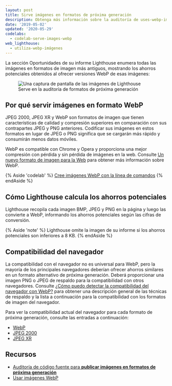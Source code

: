 ```yaml
---
layout: post
title: Sirve imágenes en formatos de próxima generación
description: Obtenga más información sobre la auditoría de uses-webp-images.
date: '2019-05-02'
updated: '2020-05-29'
codelabs:
  - codelab-serve-images-webp
web_lighthouse:
  - utiliza-webp-imágenes
---
```


La sección Oportunidades de su informe Lighthouse enumera todas las imágenes en formatos de imagen más antiguos, mostrando los ahorros potenciales obtenidos al ofrecer versiones WebP de esas imágenes:

<figure class="w-figure"><img class="w-screenshot" src="uses-webp-images.png" alt="Una captura de pantalla de las imágenes de Lighthouse Serve en la auditoría de formatos de próxima generación"></figure>

## Por qué servir imágenes en formato WebP

JPEG 2000, JPEG XR y WebP son formatos de imagen que tienen características de calidad y compresión superiores en comparación con sus contrapartes JPEG y PNG anteriores. Codificar sus imágenes en estos formatos en lugar de JPEG o PNG significa que se cargarán más rápido y consumirán menos datos móviles.

WebP es compatible con Chrome y Opera y proporciona una mejor compresión con pérdida y sin pérdida de imágenes en la web. Consulte [Un nuevo formato de imagen para la Web](https://developers.google.com/speed/webp/) para obtener más información sobre WebP.

{% Aside 'codelab' %} [Cree imágenes WebP con la línea de comandos](/codelab-serve-images-webp) {% endAside %}

## Cómo Lighthouse calcula los ahorros potenciales

Lighthouse recopila cada imagen BMP, JPEG y PNG en la página y luego las convierte a WebP, informando los ahorros potenciales según las cifras de conversión.

{% Aside 'note' %} Lighthouse omite la imagen de su informe si los ahorros potenciales son inferiores a 8 KB. {% endAside %}

## Compatibilidad del navegador

La compatibilidad con el navegador no es universal para WebP, pero la mayoría de los principales navegadores deberían ofrecer ahorros similares en un formato alternativo de próxima generación. Deberá proporcionar una imagen PNG o JPEG de respaldo para la compatibilidad con otros navegadores. Consulte [¿Cómo puedo detectar la compatibilidad del navegador con WebP?](https://developers.google.com/speed/webp/faq#how_can_i_detect_browser_support_for_webp) para obtener una descripción general de las técnicas de respaldo y la lista a continuación para la compatibilidad con los formatos de imagen del navegador.

Para ver la compatibilidad actual del navegador para cada formato de próxima generación, consulte las entradas a continuación:

- [WebP](https://caniuse.com/#feat=webp)
- [JPEG 2000](https://caniuse.com/#feat=jpeg2000)
- [JPEG XR](https://caniuse.com/#feat=jpegxr)

## Recursos

- [Auditoría de código fuente para **publicar imágenes en formatos de próxima generación**](https://github.com/GoogleChrome/lighthouse/blob/master/lighthouse-core/audits/byte-efficiency/uses-webp-images.js)
- [Usar imágenes WebP](/serve-images-webp)

<!-- https://www.reddit.com/r/webdev/comments/gspjwe/serve_images_in_nextgen_formats/ -->
